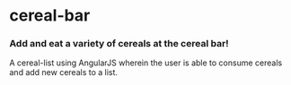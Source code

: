 # cereal-bar
### Add and eat a variety of cereals at the cereal bar!

A cereal-list using AngularJS wherein the user is able to consume cereals and add new cereals to a list.
